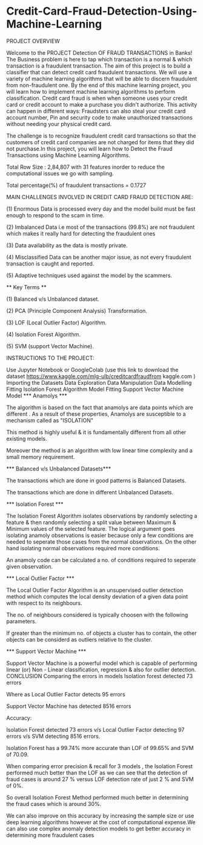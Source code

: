 # Credit-Card-Fraud-Detection-Using-Machine-Learning
PROJECT OVERVIEW

Welcome to the PROJECT Detection OF FRAUD TRANSACTIONS in Banks! The Business problem is here to tap which transaction is a normal & which transaction is a fraudulent transaction. The aim of this project is to build a classifier that can detect credit card fraudulent transactions. We will use a variety of machine learning algorithms that will be able to discern fraudulent from non-fraudulent one. By the end of this machine learning project, you will learn how to implement machine learning algorithms to perform classification. Credit card fraud is when when someone uses your credit card or credit account to make a purchase you didn't authorize. This activity can happen in different ways: Fraudsters can also steal your credit card account number, Pin and security code to make unauthorized transactions without needing your physical credit card.

The challenge is to recognize fraudulent credit card transactions so that the customers of credit card companies are not charged for items that they did not purchase.In this project, you will learn how to Detect the Fraud Transactions using Machine Learning Algorithms.

Total Row Size : 2,84,807 with 31 features inorder to reduce the computational issues we go with sampling.

Total percentage(%) of fraudulent transactions = 0.1727

MAIN CHALLENGES INVOLVED IN CREDIT CARD FRAUD DETECTION ARE:

(1) Enormous Data is processed every day and the model build must be fast enough to respond to the scam in time.

(2) Imbalanced Data i.e most of the transactions (99.8%) are not fraudulent which makes it really hard for detecting the fraudulent ones

(3) Data availability as the data is mostly private.

(4) Misclassified Data can be another major issue, as not every fraudulent transaction is caught and reported.

(5) Adaptive techniques used against the model by the scammers.

** Key Terms **

(1) Balanced v/s Unbalanced dataset.

(2) PCA (Principle Component Analysis) Transformation.

(3) LOF (Local Outlier Factor) Algorithm.

(4) Isolation Forest Algorithm.

(5) SVM (support Vector Machine).

INSTRUCTIONS TO THE PROJECT:

Use Jupyter Notebook or GoogleColab (use this link to download the dataset https://www.kaggle.com/mlg-ulb/creditcardfraudfrom kaggle.com )
Importing the Datasets
Data Exploration
Data Manipulation
Data Modelling
Fitting Isolation Forest Algorithm Model
Fitting Support Vector Machine Model
*** Anamolys ***

The algorithm is based on the fact that anamolys are data points which are different . As a result of these properties, Anamolys are susceptible to a mechanism called as "ISOLATION"

This method is highly useful & it is fundamentally different from all other existing models.

Moreover the method is an algorithm with low linear time complexity and a small memory requirement.

*** Balanced v/s Unbalanced Datasets***

The transactions which are done in good patterns is Balanced Datasets.

The transactions which are done in different Unbalanced Datasets.

*** Isolation Forest ***

The Isolation Forest Algorithm isolates observations by randomly selecting a feature & then randomly selecting a split value between Maximum & Minimum values of the selected feature. The logical argument goes isolating anamoly observations is easier because only a few conditions are needed to seperate those cases from the normal observations. On the other hand isolating normal observations required more conditions.

An anamoly code can be calculated a no. of conditions required to seperate given observation.

*** Local Outlier Factor ***

The Local Outlier Factor Algorithm is an unsupervised outlier detection method which computes the local density deviation of a given data point with respect to its neighbours.

The no. of neighbours considered is typically choosen with the following parameters.

If greater than the minimum no. of objects a cluster has to contain, the other objects can be considerd as outliers relative to the cluster.

*** Support Vector Machine ***

Support Vector Machine is a powerful model which is capable of performing linear (or) Non - Linear classification, regression & also for outlier detection.
CONCLUSION
Comparing the errors in models
Isolation forest detected 73 errors

Where as Local Outlier Factor detects 95 errors

Support Vector Machine has detected 8516 errors

Accuracy:

Isolation Forest detected 73 errors v/s Local Outlier Factor detecting 97 errors v/s SVM detecting 8516 errors.

Isolation Forest has a 99.74% more accurate than LOF of 99.65% and SVM of 70.09.

When comparing error precision & recall for 3 models , the Isolation Forest performed much better than the LOF as we can see that the detection of fraud cases is around 27 % versus LOF detection rate of just 2 % and SVM of 0%.

So overall Isolation Forest Method performed much better in determining the fraud cases which is around 30%.

We can also improve on this accuracy by increasing the sample size or use deep learning algorithms however at the cost of computational expense.We can also use complex anomaly detection models to get better accuracy in determining more fraudulent cases
